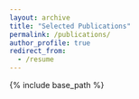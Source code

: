```yaml
---
layout: archive
title: "Selected Publications"
permalink: /publications/
author_profile: true
redirect_from:
  - /resume
---
```


{% include base_path %}


